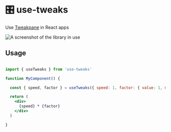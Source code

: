 # 🎛️ use-tweaks

Use [Tweakpane](http://cocopon.github.io/tweakpane/) in React apps

![A screenshot of the library in use](https://raw.githubusercontent.com/gsimone/use-tweaks/main/screenshot.png)

## Usage

```jsx

import { useTweaks } from 'use-tweaks'

function MyComponent() {

  const { speed, factor } = useTweaks({ speed: 1, factor: { value: 1, min: 10, max: 100 })

  return (
    <div>
      {speed} * {factor}
    </div>
  )

}

```
